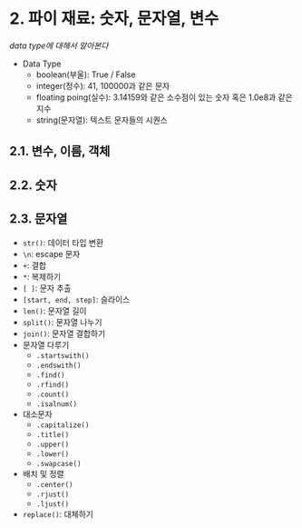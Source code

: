# 2. 파이 재료: 숫자, 문자열, 변수
*data type에 대해서 알아본다*

* Data Type
    * boolean(부울): True / False
    * integer(정수): 41, 100000과 같은 문자
    * floating poing(실수): 3.14159와 같은 소수점이 있는 숫자 혹은 1.0e8과 같은 지수
    * string(문자열): 텍스트 문자들의 시퀀스

## 2.1. 변수, 이름, 객체
## 2.2. 숫자
## 2.3. 문자열
* ```str()```: 데이터 타입 변환
* ```\n```: escape 문자
* ```+```: 결합
* ```*```: 복제하기
* ```[ ]```: 문자 추출
* ```[start, end, step]```: 슬라이스
* ```len()```: 문자열 길이
* ```split()```: 문자열 나누기
* ```join()```: 문자열 결합하기
* 문자열 다루기
    * ```.startswith()```
    * ```.endswith()```
    * ```.find()```
    * ```.rfind()```
    * ```.count()```
    * ```.isalnum()```
* 대소문자
    * ```.capitalize()```
    * ```.title()```
    * ```.upper()```
    * ```.lower()```
    * ```.swapcase()```
* 배치 및 정렬
    * ```.center()```
    * ```.rjust()```
    * ```.ljust()```
* ```replace()```: 대체하기  
